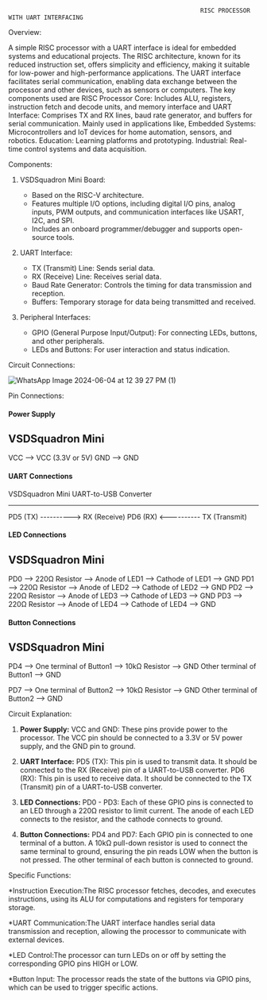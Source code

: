                                                           RISC PROCESSOR WITH UART INTERFACING


Overview:

A simple RISC processor with a UART interface is ideal for embedded systems and educational projects.
The RISC architecture, known for its reduced instruction set, offers simplicity and efficiency, making it suitable for low-power and high-performance applications.
The UART interface facilitates serial communication, enabling data exchange between the processor and other devices, such as sensors or computers.
The key components used are RISC Processor Core: Includes ALU, registers, instruction fetch and decode units, and memory interface and UART Interface: Comprises TX and RX lines, baud rate generator, and buffers for serial communication.
Mainly used in applications like,
Embedded Systems: Microcontrollers and IoT devices for home automation, sensors, and robotics.
Education: Learning platforms and prototyping.
Industrial: Real-time control systems and data acquisition.


Components:

1. VSDSquadron Mini Board:
   - Based on the RISC-V architecture.
   - Features multiple I/O options, including digital I/O pins, analog inputs, PWM outputs, and communication interfaces like USART, I2C, and SPI.
   - Includes an onboard programmer/debugger and supports open-source tools.

2. UART Interface:
   - TX (Transmit) Line: Sends serial data.
   - RX (Receive) Line: Receives serial data.
   - Baud Rate Generator: Controls the timing for data transmission and reception.
   - Buffers: Temporary storage for data being transmitted and received.

3. Peripheral Interfaces:
   - GPIO (General Purpose Input/Output): For connecting LEDs, buttons, and other peripherals.
   - LEDs and Buttons: For user interaction and status indication.

Circuit Connections:

![WhatsApp Image 2024-06-04 at 12 39 27 PM (1)](https://github.com/nandhini-palanimuthu/VSDSquadron-Mini-Internship/assets/170846569/b8d6502b-dae4-4041-ad94-080c8030a370)



Pin Connections:

#### Power Supply

VSDSquadron Mini
----------------
VCC  --> VCC (3.3V or 5V)
GND  --> GND


#### UART Connections

VSDSquadron Mini         UART-to-USB Converter
----------------         ---------------------
PD5 (TX)   ---------->   RX (Receive)
PD6 (RX)  <----------    TX (Transmit)


#### LED Connections

VSDSquadron Mini
----------------
PD0  --> 220Ω Resistor --> Anode of LED1
                       --> Cathode of LED1 --> GND
PD1  --> 220Ω Resistor --> Anode of LED2
                       --> Cathode of LED2 --> GND
PD2  --> 220Ω Resistor --> Anode of LED3
                       --> Cathode of LED3 --> GND
PD3  --> 220Ω Resistor --> Anode of LED4
                       --> Cathode of LED4 --> GND


#### Button Connections

VSDSquadron Mini
----------------
PD4  --> One terminal of Button1
      --> 10kΩ Resistor --> GND
Other terminal of Button1 --> GND

PD7  --> One terminal of Button2
      --> 10kΩ Resistor --> GND
Other terminal of Button2 --> GND


Circuit Explanation:

1. **Power Supply:**
     VCC and GND: These pins provide power to the processor. The VCC pin should be connected to a 3.3V or 5V power supply, and the GND pin to ground.

2. **UART Interface:**
    PD5 (TX): This pin is used to transmit data. It should be connected to the RX (Receive) pin of a UART-to-USB converter.
    PD6 (RX): This pin is used to receive data. It should be connected to the TX (Transmit) pin of a UART-to-USB converter.

3. **LED Connections:**
    PD0 - PD3: Each of these GPIO pins is connected to an LED through a 220Ω resistor to limit current. The anode of each LED connects to the resistor, and the cathode connects to ground.

4. **Button Connections:**
    PD4 and PD7: Each GPIO pin is connected to one terminal of a button. A 10kΩ pull-down resistor is used to connect the same terminal to ground, ensuring the pin reads LOW when the button is not pressed. The other terminal of each button is connected to ground.

Specific Functions:

*Instruction Execution:The RISC processor fetches, decodes, and executes instructions, using its ALU for computations and registers for temporary storage.

*UART Communication:The UART interface handles serial data transmission and reception, allowing the processor to communicate with external devices.

*LED Control:The processor can turn LEDs on or off by setting the corresponding GPIO pins HIGH or LOW.

*Button Input: The processor reads the state of the buttons via GPIO pins, which can be used to trigger specific actions.

